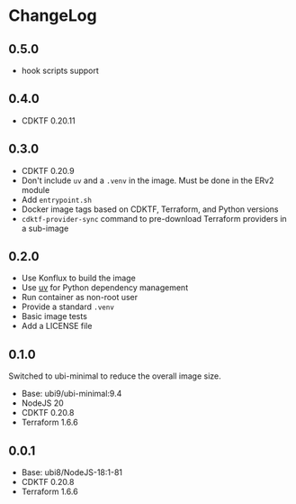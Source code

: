 # ChangeLog

## 0.5.0

- hook scripts support

## 0.4.0

- CDKTF 0.20.11

## 0.3.0

- CDKTF 0.20.9
- Don't include `uv` and a `.venv` in the image. Must be done in the ERv2 module
- Add `entrypoint.sh`
- Docker image tags based on CDKTF, Terraform, and Python versions
- `cdktf-provider-sync` command to pre-download Terraform providers in a sub-image

## 0.2.0

- Use Konflux to build the image
- Use [uv](https://docs.astral.sh/uv/) for Python dependency management
- Run container as non-root user
- Provide a standard `.venv`
- Basic image tests
- Add a LICENSE file

## 0.1.0

Switched to ubi-minimal to reduce the overall image size.

- Base: ubi9/ubi-minimal:9.4
- NodeJS 20
- CDKTF 0.20.8
- Terraform 1.6.6

## 0.0.1

- Base: ubi8/NodeJS-18:1-81
- CDKTF 0.20.8
- Terraform 1.6.6
